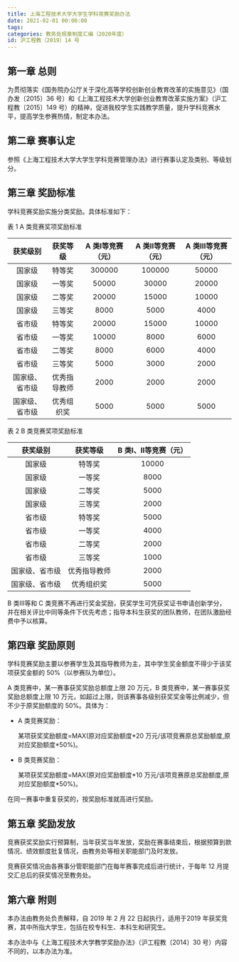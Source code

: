 ```yaml
---
title: 上海工程技术大学大学生学科竞赛奖励办法
date: 2021-02-01 00:00:00
tags: 
categories: 教务处规章制度汇编（2020年度）
id: 沪工程教〔2019〕14 号
---
```


## 第一章 总则

为贯彻落实《国务院办公厅关于深化高等学校创新创业教育改革的实施意见》（国办发〔2015〕36 号）和《上海工程技术大学创新创业教育改革实施方案》（沪工程教〔2015〕149 号）的精神，促进我校学生实践教学质量，提升学科竞赛水平，提高学生参赛热情，制定本办法。

## 第二章 赛事认定

参照《上海工程技术大学大学生学科竞赛管理办法》进行赛事认定及类别、等级划分。

## 第三章 奖励标准

学科竞赛奖励实施分类奖励。具体标准如下：

表 1 A 类竞赛奖项奖励标准

|获奖级别|获奖等级|A 类Ⅰ等竞赛（元）|A 类Ⅱ等竞赛（元）|A 类Ⅲ等竞赛（元）|
|:---:|:---:|:---:|:---:|:---:|
|国家级|特等奖|300000|100000|50000|
|国家级|一等奖|50000|30000|20000|
|国家级|二等奖|20000|15000|10000|
|国家级|三等奖|8000|5000|4000|
|省市级|特等奖|20000|15000|10000|
|省市级|一等奖|10000|8000|6000|
|省市级|二等奖|8000|6000|4000|
|省市级|三等奖|5000|3000|2000|
|国家级、省市级|优秀指导教师|2000|2000|2000|
|国家级、省市级|优秀组织奖|5000|5000|5000|

表 2 B 类竞赛奖项奖励标准

|获奖级别|获奖等级|B 类Ⅰ、Ⅱ等竞赛（元）|
|:---:|:---:|:---:|
|国家级|特等奖|10000|
|国家级|一等奖|8000|
|国家级|二等奖|5000|
|国家级|三等奖|2000|
|省市级|特等奖|5000|
|省市级|一等奖|4000|
|省市级|二等奖|2000|
|省市级|三等奖|1000|
|国家级、省市级|优秀指导教师|2000|
|国家级、省市级|优秀组织奖|5000|

B 类Ⅲ等和 C 类竞赛不再进行奖金奖励，获奖学生可凭获奖证书申请创新学分，并在相关评比中同等条件下优先考虑；指导本科生获奖的团队教师，在团队激励经费中予以核算。

## 第四章 奖励原则

学科竞赛奖励主要以参赛学生及其指导教师为主，其中学生奖金额度不得少于该奖项获奖金额的 50%（以参赛队为单位）。

A 类竞赛中，某一赛事获奖奖励总额度上限 20 万元，B 类竞赛中，某一赛事获奖奖励总额度上限 10 万元，如超过上限，则该赛事各级别获奖奖金等比例减少，但不少于原奖励额度的 50%。具体为：

- A 类竞赛奖励：

  某项获奖奖励额度=MAX(原对应奖励额度\*20 万元/该项竞赛原总奖励额度,原对应奖励额度\*50%)。

- B 类竞赛奖励：

  某项获奖奖励额度=MAX(原对应奖励额度\*10 万元/该项竞赛原总奖励额度,原对应奖励额度\*50%)。

在同一赛事中重复获奖的，按奖励标准就高进行奖励。

## 第五章 奖励发放

竞赛获奖奖励实行预算制，当年获奖当年发放，奖励在赛事结束后，根据预算到款情况、绩效额度批复情况，由教务处等相关职能部门及时发放。

竞赛获奖情况由各赛事分管职能部门在每年赛事完成后进行统计，于每年 12 月提交汇总后的获奖情况至教务处。

## 第六章 附则

本办法由教务处负责解释，自 2019 年 2 月 22 日起执行，适用于2019 年获奖竞赛，其中所指大学生，包括在校专科生、本科生和研究生。

本办法中与《上海工程技术大学教学奖励办法》（沪工程教〔2014〕30 号）内容不同的，以本办法为准。
